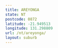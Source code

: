 ```yaml
---
title: AREYONGA
state: NT
postcode: 0872
latitude: -21.949513
longitude: 131.298809
url: /nt/areyonga/
layout: suburb
---
```

